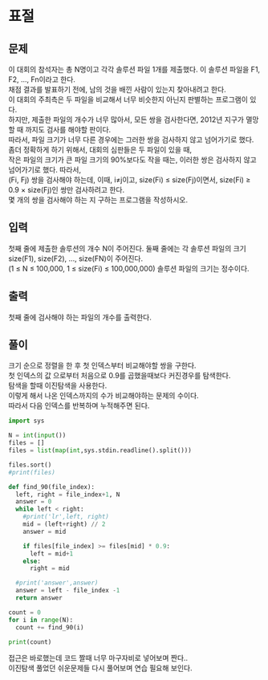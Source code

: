 # 표절

## 문제
이 대회의 참석자는 총 N명이고 각각 솔루션 파일 1개를 제출했다. 이 솔루션 파일을 F1, F2, ..., Fn이라고 한다. </br>
채점 결과를 발표하기 전에, 남의 것을 배낀 사람이 있는지 찾아내려고 한다.  </br>
이 대회의 주최측은 두 파일을 비교해서 너무 비슷한지 아닌지 판별하는 프로그램이 있다. </br>
하지만, 제출한 파일의 개수가 너무 많아서, 모든 쌍을 검사한다면, 2012년 지구가 멸망할 때 까지도 검사를 해야할 판이다. </br>
따라서, 파일 크기가 너무 다른 경우에는 그러한 쌍을 검사하지 않고 넘어가기로 했다. </br>
좀더 정확하게 하기 위해서, 대회의 심판들은 두 파일이 있을 때,  </br>
작은 파일의 크기가 큰 파일 크기의 90%보다도 작을 때는, 이러한 쌍은 검사하지 않고 넘어가기로 했다. 따라서,  </br>
(Fi, Fj) 쌍을 검사해야 하는데, 이때, i≠j이고, size(Fi) ≤ size(Fj)이면서, size(Fi) ≥ 0.9 × size(Fj)인 쌍만 검사하려고 한다. </br>
몇 개의 쌍을 검사해야 하는 지 구하는 프로그램을 작성하시오. </br>

## 입력
첫째 줄에 제출한 솔루션의 개수 N이 주어진다. 둘째 줄에는 각 솔루션 파일의 크기 size(F1), size(F2), ..., size(FN)이 주어진다. </br>
(1 ≤ N ≤ 100,000, 1 ≤ size(Fi) ≤ 100,000,000) 솔루션 파일의 크기는 정수이다. </br>

## 출력
첫째 줄에 검사해야 하는 파일의 개수를 출력한다. </br>

## 풀이
크기 순으로 정렬을 한 후 첫 인덱스부터 비교해야할 쌍을 구한다. </br>
첫 인덱스의 값 으로부터 처음으로 0.9를 곱했을때보다 커진경우를 탐색한다. </br>
탐색을 할때 이진탐색을 사용한다. </br>
이렇게 해서 나온 인덱스까지의 수가 비교해야하는 문제의 수이다. </br>
따라서 다음 인덱스를 반복하며 누적해주면 된다.  </br>

```python
import sys

N = int(input())
files = []
files = list(map(int,sys.stdin.readline().split()))

files.sort()
#print(files)

def find_90(file_index):
  left, right = file_index+1, N
  answer = 0
  while left < right:
    #print('lr',left, right)
    mid = (left+right) // 2    
    answer = mid

    if files[file_index] >= files[mid] * 0.9:
      left = mid+1
    else:
      right = mid

  #print('answer',answer)
  answer = left - file_index -1
  return answer

count = 0
for i in range(N):  
  count += find_90(i)

print(count)
```

접근은 바로했는데 코드 짤때 너무 마구자비로 넣어보며 짠다.. </br>
이진탐색 풀었던 쉬운문제들 다시 풀어보며 연습 필요해 보인다. </br>

